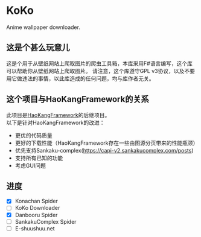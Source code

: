 # KoKo
Anime wallpaper downloader.

## 这是个甚么玩意儿
这是个用于从壁纸网站上爬取图片的爬虫工具箱，本库采用F#语言编写，这个库可以帮助你从壁纸网站上爬取图片。 请注意，这个库遵守GPL v3协议，以及不要用它做违法的事情，以此库造成的任何问题，均与库作者无关。    


## 这个项目与HaoKangFramework的关系
此项目是[HaoKangFramework](https://github.com/Seng-Jik/HaoKangFramework)的后继项目。    
以下是针对HaoKangFramework的改进：
* 更优的代码质量
* 更好的下载性能（HaoKangFramework存在一些由图源分页带来的性能瓶颈）
* 优先支持Sankaku-complex(https://capi-v2.sankakucomplex.com/posts)
* 支持所有已知的功能
* 考虑GUI问题

## 进度
- [x] Konachan Spider
- [ ] KoKo Downloader
- [x] Danbooru Spider
- [ ] SankakuComplex Spider
- [ ] E-shuushuu.net
